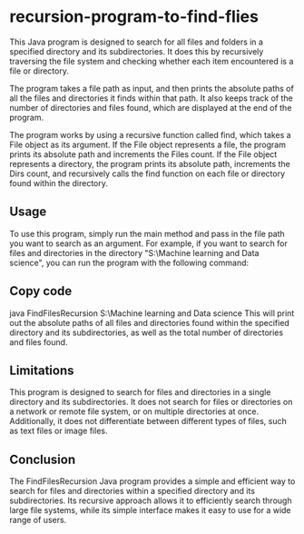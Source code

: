 # recursion-program-to-find-flies

This Java program is designed to search for all files and folders in a specified directory and its subdirectories. It does this by recursively traversing the file system and checking whether each item encountered is a file or directory.

The program takes a file path as input, and then prints the absolute paths of all the files and directories it finds within that path. It also keeps track of the number of directories and files found, which are displayed at the end of the program.

The program works by using a recursive function called find, which takes a File object as its argument. If the File object represents a file, the program prints its absolute path and increments the Files count. If the File object represents a directory, the program prints its absolute path, increments the Dirs count, and recursively calls the find function on each file or directory found within the directory.

## Usage
To use this program, simply run the main method and pass in the file path you want to search as an argument. For example, if you want to search for files and directories in the directory "S:\Machine learning and Data science", you can run the program with the following command:

## Copy code
java FindFilesRecursion S:\Machine learning and Data science
This will print out the absolute paths of all files and directories found within the specified directory and its subdirectories, as well as the total number of directories and files found.

## Limitations
This program is designed to search for files and directories in a single directory and its subdirectories. It does not search for files or directories on a network or remote file system, or on multiple directories at once. Additionally, it does not differentiate between different types of files, such as text files or image files.

## Conclusion
The FindFilesRecursion Java program provides a simple and efficient way to search for files and directories within a specified directory and its subdirectories. Its recursive approach allows it to efficiently search through large file systems, while its simple interface makes it easy to use for a wide range of users.

